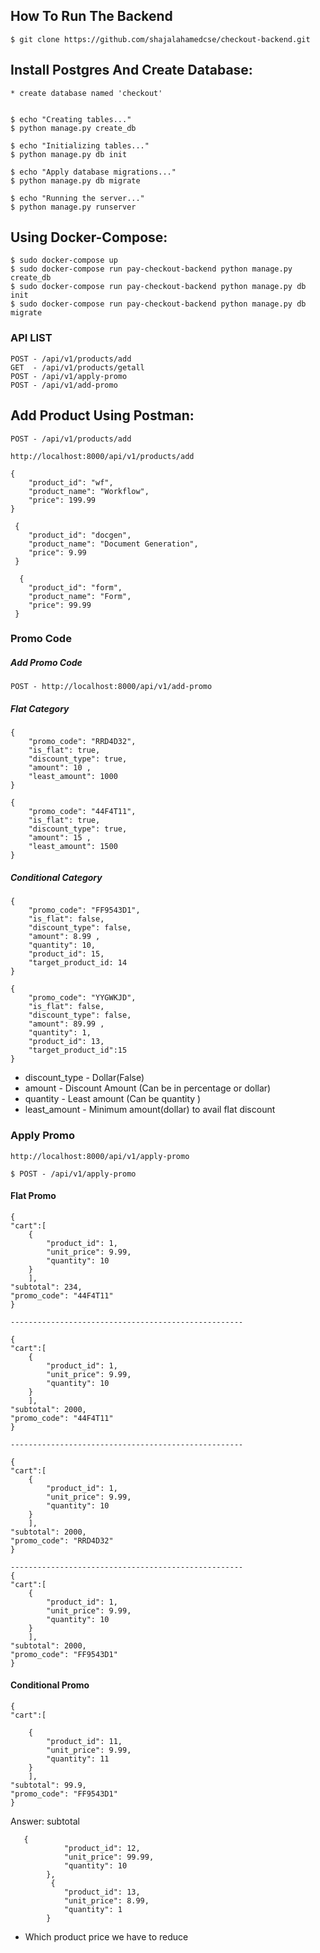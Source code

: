 
## How To Run The Backend

    $ git clone https://github.com/shajalahamedcse/checkout-backend.git


## Install Postgres And Create Database:

    * create database named 'checkout'


    $ echo "Creating tables..."
    $ python manage.py create_db

    $ echo "Initializing tables..."
    $ python manage.py db init

    $ echo "Apply database migrations..."
    $ python manage.py db migrate

    $ echo "Running the server..."
    $ python manage.py runserver


## Using Docker-Compose:

    $ sudo docker-compose up 
    $ sudo docker-compose run pay-checkout-backend python manage.py create_db
    $ sudo docker-compose run pay-checkout-backend python manage.py db init
    $ sudo docker-compose run pay-checkout-backend python manage.py db migrate



### API LIST

    POST - /api/v1/products/add
    GET  - /api/v1/products/getall 
    POST - /api/v1/apply-promo
    POST - /api/v1/add-promo
    
    
    

## Add Product Using Postman:

    POST - /api/v1/products/add

    http://localhost:8000/api/v1/products/add

    {
        "product_id": "wf",
        "product_name": "Workflow",
        "price": 199.99
    }
    
     {
        "product_id": "docgen",
        "product_name": "Document Generation",
        "price": 9.99
     }
     
      {
        "product_id": "form",
        "product_name": "Form",
        "price": 99.99
     }
    
### Promo Code

##### Add Promo Code

    POST - http://localhost:8000/api/v1/add-promo

##### Flat Category

    {
        "promo_code": "RRD4D32",
        "is_flat": true,
        "discount_type": true,
        "amount": 10 ,
        "least_amount": 1000
    }
    
    {
        "promo_code": "44F4T11",
        "is_flat": true,
        "discount_type": true,
        "amount": 15 ,
        "least_amount": 1500
    }


#####  Conditional Category


    {
        "promo_code": "FF9543D1",
        "is_flat": false,
        "discount_type": false,
        "amount": 8.99 ,
        "quantity": 10,
        "product_id": 15,
        "target_product_id: 14
    }
    
    {
        "promo_code": "YYGWKJD",
        "is_flat": false,
        "discount_type": false,
        "amount": 89.99 ,
        "quantity": 1,
        "product_id": 13,
        "target_product_id":15
    }
   
   * discount_type - Dollar(False)
   * amount - Discount Amount (Can be in percentage or dollar)
   * quantity - Least amount (Can be quantity )
   * least_amount - Minimum amount(dollar) to avail flat discount
   

### Apply Promo

    http://localhost:8000/api/v1/apply-promo

    $ POST - /api/v1/apply-promo

#### Flat Promo

    {
    "cart":[
        {
            "product_id": 1,
            "unit_price": 9.99,
            "quantity": 10  
        }
        ],
    "subtotal": 234,
    "promo_code": "44F4T11"
    }
    
    ----------------------------------------------------
    
    {
    "cart":[
        {
            "product_id": 1,
            "unit_price": 9.99,
            "quantity": 10  
        }
        ],
    "subtotal": 2000,
    "promo_code": "44F4T11"
    }
    
    ----------------------------------------------------
    
    {
    "cart":[
        {
            "product_id": 1,
            "unit_price": 9.99,
            "quantity": 10  
        }
        ],
    "subtotal": 2000,
    "promo_code": "RRD4D32"
    }
    
    ----------------------------------------------------
    {
    "cart":[
        {
            "product_id": 1,
            "unit_price": 9.99,
            "quantity": 10  
        }
        ],
    "subtotal": 2000,
    "promo_code": "FF9543D1"
    }
    
    
####  Conditional Promo


    {
    "cart":[
   
        {
            "product_id": 11,
            "unit_price": 9.99,
            "quantity": 11
        }
        ],
    "subtotal": 99.9,
    "promo_code": "FF9543D1"
    }
    
   Answer: subtotal
   
   
   
       {
                "product_id": 12,
                "unit_price": 99.99,
                "quantity": 10  
            },
             {
                "product_id": 13,
                "unit_price": 8.99,
                "quantity": 1  
            }
            
            
* Which product price we have to reduce